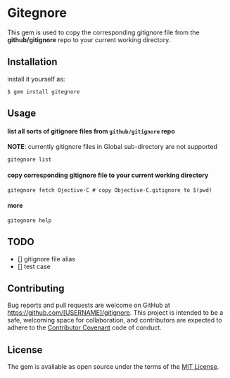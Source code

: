 # Gitegnore

This gem is used to copy the corresponding gitignore file from the **github/gitignore** repo to your current working directory.

## Installation

install it yourself as:

    $ gem install gitegnore

## Usage

#### list all sorts of gitignore files from `github/gitignore` repo

**NOTE**: currently gitignore files in Global sub-directory are not supported
```
gitegnore list
```

#### copy corresponding gitignore file to your current working directory
```
gitegnore fetch Ojective-C # copy Objective-C.gitignore to $(pwd)
```

#### more
```
gitegnore help
```

## TODO 
- [] gitignore file alias
- [] test case

## Contributing

Bug reports and pull requests are welcome on GitHub at https://github.com/[USERNAME]/gitignore. This project is intended to be a safe, welcoming space for collaboration, and contributors are expected to adhere to the [Contributor Covenant](http://contributor-covenant.org) code of conduct.

## License

The gem is available as open source under the terms of the [MIT License](http://opensource.org/licenses/MIT).
